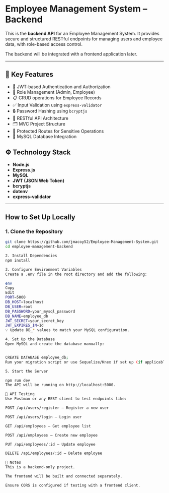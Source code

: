 # Employee Management System – Backend

This is the **backend API** for an Employee Management System. It provides secure and structured RESTful endpoints for managing users and employee data, with role-based access control.

The backend will be integrated with a frontend application later.

---

## 🚀 Key Features

- 🔐 JWT-based Authentication and Authorization
- 👥 Role Management (Admin, Employee)
- 📋 CRUD operations for Employee Records
- ✅ Input Validation using `express-validator`
- 🔒 Password Hashing using `bcryptjs`
- 🔁 RESTful API Architecture
- 🗂️ MVC Project Structure
- 🔐 Protected Routes for Sensitive Operations
- 🐘 MySQL Database Integration


## ⚙️ Technology Stack

- **Node.js**
- **Express.js**
- **MySQL**
- **JWT (JSON Web Token)**
- **bcryptjs**
- **dotenv**
- **express-validator**

---

##  How to Set Up Locally

### 1. Clone the Repository

```bash
git clone https://github.com/jmacoy52/Employee-Management-System.git
cd employee-management-backend

2. Install Dependencies
npm install

3. Configure Environment Variables
Create a .env file in the root directory and add the following:

env
Copy
Edit
PORT=5000
DB_HOST=localhost
DB_USER=root
DB_PASSWORD=your_mysql_password
DB_NAME=employee_db
JWT_SECRET=your_secret_key
JWT_EXPIRES_IN=1d
💡 Update DB_* values to match your MySQL configuration.

4. Set Up the Database
Open MySQL and create the database manually:


CREATE DATABASE employee_db;
Run your migration script or use Sequelize/Knex if set up (if applicable).

5. Start the Server

npm run dev
The API will be running on http://localhost:5000.

🧪 API Testing
Use Postman or any REST client to test endpoints like:

POST /api/users/register – Register a new user

POST /api/users/login – Login user

GET /api/employees – Get employee list

POST /api/employees – Create new employee

PUT /api/employees/:id – Update employee

DELETE /api/employees/:id – Delete employee

📌 Notes
This is a backend-only project.

The frontend will be built and connected separately.

Ensure CORS is configured if testing with a frontend client.
